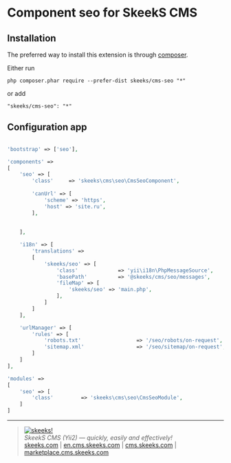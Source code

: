 Component seo for SkeekS CMS
===================================

Installation
------------

The preferred way to install this extension is through [composer](http://getcomposer.org/download/).

Either run

```
php composer.phar require --prefer-dist skeeks/cms-seo "*"
```

or add

```
"skeeks/cms-seo": "*"
```

Configuration app
----------

```php

'bootstrap' => ['seo'],

'components' =>
[
    'seo' => [
        'class'     => 'skeeks\cms\seo\CmsSeoComponent',
        
        'canUrl' => [
            'scheme' => 'https',
            'host' => 'site.ru',
        ],
        
        
    ],

    'i18n' => [
        'translations' =>
        [
            'skeeks/seo' => [
                'class'             => 'yii\i18n\PhpMessageSource',
                'basePath'          => '@skeeks/cms/seo/messages',
                'fileMap' => [
                    'skeeks/seo' => 'main.php',
                ],
            ]
        ]
    ],

    'urlManager' => [
        'rules' => [
            'robots.txt'                  => '/seo/robots/on-request',
            'sitemap.xml'                 => '/seo/sitemap/on-request',
        ]
    ]
],

'modules' =>
[
    'seo' => [
        'class'         => 'skeeks\cms\seo\CmsSeoModule',
    ]
]

```

___

> [![skeeks!](https://gravatar.com/userimage/74431132/13d04d83218593564422770b616e5622.jpg)](http://skeeks.com)  
<i>SkeekS CMS (Yii2) — quickly, easily and effectively!</i>  
[skeeks.com](http://skeeks.com) | [en.cms.skeeks.com](http://en.cms.skeeks.com) | [cms.skeeks.com](http://cms.skeeks.com) | [marketplace.cms.skeeks.com](http://marketplace.cms.skeeks.com)


